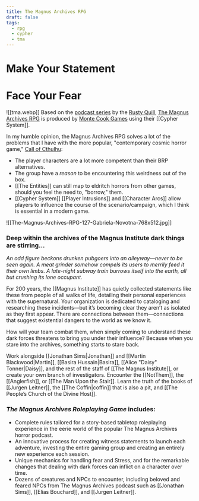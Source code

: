 ```yaml
---
title: The Magnus Archives RPG
draft: false
tags:
  - rpg
  - cypher
  - tma
---
```

# Make Your Statement
# Face Your Fear

![[tma.webp]] 
Based on the [podcast series](https://rustyquill.com/show/the-magnus-archives/) by the [Rusty Quill](https://rustyquill.com/), [The Magnus Archives RPG](https://www.montecookgames.com/store/product/the-magnus-archives-roleplaying-game/) is produced by [Monte Cook Games](https://www.montecookgames.com/) using their [[Cypher System]].

In my humble opinion, the Magnus Archives RPG solves a lot of the problems that I have with the more popular, "contemporary cosmic horror game," [Call of Cthulhu](https://www.chaosium.com/call-of-cthulhu-rpg/):
- The player characters are a lot more competent than their BRP alternatives.
- The group have a *reason* to be encountering this weirdness out of the box.
- [[The Entities]] can still map to eldritch horrors from other games, should you feel the need to, "borrow," them.
- [[Cypher System]] [[Player Intrusions]] and [[Character Arcs]] allow players to influence the course of the scenario/campaign, which I think is essential in a modern game.

![[The-Magnus-Archives-RPG-127-Gabriela-Novotna-768x512.jpg]]
### Deep within the archives of the Magnus Institute dark things are stirring…

_An odd figure beckons drunken pubgoers into an alleyway—never to be seen again._ _A meat grinder somehow compels its users to merrily feed it their own limbs._ _A late-night subway train burrows itself into the earth, all but crushing its lone occupant._

For 200 years, the [[Magnus Institute]] has quietly collected statements like these from people of all walks of life, detailing their personal experiences with the supernatural. Your organization is dedicated to cataloging and researching these incidents—but it’s becoming clear they aren’t as isolated as they first appear. There are connections between them—connections that suggest existential dangers to the world as we know it.

How will your team combat them, when simply coming to understand these dark forces threatens to bring you under their influence? Because when you stare into the archives, something starts to stare back.

Work alongside [[Jonathan Sims|Jonathan]] and [[Martin Blackwood|Martin]], [[Basira Hussain|Basira]], [[Alice "Daisy" Tonner|Daisy]], and the rest of the staff of [[The Magnus Institute]], or create your own branch of investigators. Encounter the [[NotThem]], the [[Anglerfish]], or [[The Man Upon the Stair]]. Learn the truth of the books of [[Jurgen Leitner]], the [[The Coffin|coffin]] that is also a pit, and [[The People’s Church of the Divine Host]].
### _The Magnus Archives Roleplaying Game_ includes:

- Complete rules tailored for a story-based tabletop roleplaying experience in the eerie world of the popular The Magnus Archives horror podcast.
- An innovative process for creating witness statements to launch each adventure, investing the entire gaming group and creating an entirely new experience each session.
- Unique mechanics for handling fear and Stress, and for the remarkable changes that dealing with dark forces can inflict on a character over time.
- Dozens of creatures and NPCs to encounter, including beloved and feared NPCs from The Magnus Archives podcast such as [[Jonathan Sims]], [[Elias Bouchard]], and [[Jurgen Leitner]].